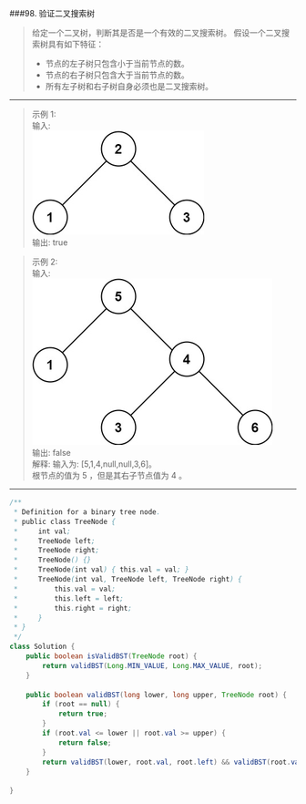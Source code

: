 ###98. 验证二叉搜索树

>给定一个二叉树，判断其是否是一个有效的二叉搜索树。
>假设一个二叉搜索树具有如下特征：
>  *  节点的左子树只包含小于当前节点的数。
>  *  节点的右子树只包含大于当前节点的数。
>  *  所有左子树和右子树自身必须也是二叉搜索树。
***
>示例 1:    
>输入:    
>![示例1](tree1.jpg)   
>输出: true   

>示例 2:   
>输入:   
>![示例2](tree2.jpg)   
>输出: false   
>解释: 输入为: [5,1,4,null,null,3,6]。   
>     根节点的值为 5 ，但是其右子节点值为 4 。   

***
```java
/**
 * Definition for a binary tree node.
 * public class TreeNode {
 *     int val;
 *     TreeNode left;
 *     TreeNode right;
 *     TreeNode() {}
 *     TreeNode(int val) { this.val = val; }
 *     TreeNode(int val, TreeNode left, TreeNode right) {
 *         this.val = val;
 *         this.left = left;
 *         this.right = right;
 *     }
 * }
 */
class Solution {
    public boolean isValidBST(TreeNode root) {
        return validBST(Long.MIN_VALUE, Long.MAX_VALUE, root);
    }

    public boolean validBST(long lower, long upper, TreeNode root) {
        if (root == null) {
            return true;
        }
        if (root.val <= lower || root.val >= upper) {
            return false;
        }
        return validBST(lower, root.val, root.left) && validBST(root.val, upper, root.right);
    }
    
}
```

